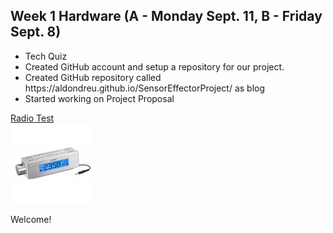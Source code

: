 <html>
  <head>
        <h2>Week 1 Hardware (A - Monday Sept. 11, B - Friday Sept. 8)</h2>
</head>
  <body>
<ul>
  <li>Tech Quiz</li>
  <li>Created GitHub account and setup a repository for our project.</li>
  <li>Created GitHub repository called https://aldondreu.github.io/SensorEffectorProject/ as blog</li>
  <li>Started working on Project Proposal</li>

  

</ul>
    
<a href="https://github.com/AldoNdreu/SensorEffectorProject/blob/master/pictures/radio.JPG">Radio Test</a>
<br>
<img src="https://raw.githubusercontent.com/AldoNdreu/SensorEffectorProject/master/pictures/radio.JPG" alt="RadioPic" width="128" height="128">

<p>Welcome!</p>
</body>
  </html>
